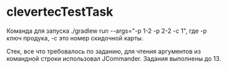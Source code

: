 # clevertecTestTask

Команда для запуска ./gradlew run --args="-p 1-2 -p 2-2 -c 1", где -p ключ продука, 
-с это номер скидочной карты.

Стек, все что требовалось по заданию, для чтения аргументов из командной строки использовал JCommander.
Задания выполнены до 13. 